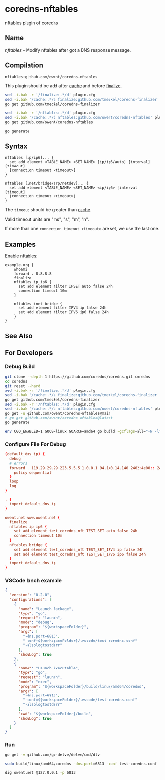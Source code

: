 # coredns-nftables

nftables plugin of coredns

## Name

*nftables* - Modify nftables after got a DNS response message.

## Compilation

```txt
nftables:github.com/owent/coredns-nftables
```

This plugin should be add after [cache][1] and before [finalize](https://coredns.io/explugins/finalize/).

```bash
sed -i.bak -r '/finalize:.*/d' plugin.cfg
sed -i.bak '/cache:.*/a finalize:github.com/tmeckel/coredns-finalizer' plugin.cfg
go get github.com/tmeckel/coredns-finalizer

sed -i.bak -r '/nftables:.*/d' plugin.cfg
sed -i.bak '/cache:.*/i nftables:github.com/owent/coredns-nftables' plugin.cfg
go get github.com/owent/coredns-nftables

go generate
```

## Syntax

```corefile
nftables [ip/ip6]... {
  set add element <TABLE_NAME> <SET_NAME> [ip/ip6/auto] [interval] [timeout]
  [connection timeout <timeout>]
}

nftables [inet/bridge/arp/netdev]... {
  set add element <TABLE_NAME> <SET_NAME> <ip/ip6> [interval] [timeout]
  [connection timeout <timeout>]
}
```

The `timeout` should be greater than [cache][1].

Valid timeout units are "ms", "s", "m", "h".

If more than one `connection timeout <timeout>` are set, we use the last one.

## Examples

Enable nftables:

```corefile
example.org {
    whoami
    forward . 8.8.8.8
    finalize
    nftables ip ip6 {
      set add element filter IPSET auto false 24h
      connection timeout 10m
    }

    nftables inet bridge {
      set add element filter IPV4 ip false 24h
      set add element filter IPV6 ip6 false 24h
    }
}
```

## See Also

## For Developers

### Debug Build

```bash
git clone --depth 1 https://github.com/coredns/coredns.git coredns
cd coredns
git reset --hard
sed -i.bak -r '/finalize:.*/d' plugin.cfg
sed -i.bak '/cache:.*/a finalize:github.com/tmeckel/coredns-finalizer' plugin.cfg
go get github.com/tmeckel/coredns-finalizer
sed -i.bak -r '/nftables:.*/d' plugin.cfg
sed -i.bak '/cache:.*/a nftables:github.com/owent/coredns-nftables' plugin.cfg
go get -u github.com/owent/coredns-nftables@main
# go get github.com/owent/coredns-nftables@latest
go generate

env CGO_ENABLED=1 GOOS=linux GOARCH=amd64 go build -gcflags=all="-N -l" -o build/linux/amd64/coredns
```

### Configure File For Debug

```conf
(default_dns_ip) {
  debug
  # errors
  forward . 119.29.29.29 223.5.5.5 1.0.0.1 94.140.14.140 2402:4e00:: 2400:3200::1 2400:3200:baba::1 2606:4700:4700::1001 2a10:50c0::1:ff {
    policy sequential
  }
  loop
  log
}

. {
  import default_dns_ip
}

owent.net www.owent.net {
  finalize
  nftables ip ip6 {
    set add element test_coredns_nft TEST_SET auto false 24h
    connection timeout 10m
  }
  nftables bridge {
    set add element test_coredns_nft TEST_SET_IPV4 ip false 24h
    set add element test_coredns_nft TEST_SET_IPV6 ip6 false 24h
  }
  import default_dns_ip
}
```

### VSCode lanch example

```json
{
  "version": "0.2.0",
  "configurations": [
    {
      "name": "Launch Package",
      "type": "go",
      "request": "launch",
      "mode": "debug",
      "program": "${workspaceFolder}",
      "args": [
        "-dns.port=6813",
        "-conf=${workspaceFolder}/.vscode/test-coredns.conf",
        "-alsologtostderr"
      ],
      "showLog": true
    },
    {
      "name": "Launch Executable",
      "type": "go",
      "request": "launch",
      "mode": "exec",
      "program": "${workspaceFolder}/build/linux/amd64/coredns",
      "args": [
        "-dns.port=6813",
        "-conf=${workspaceFolder}/.vscode/test-coredns.conf",
        "-alsologtostderr"
      ],
      "cwd": "${workspaceFolder}/build",
      "showLog": true
    }
  ]
}
```

### Run

```bash
go get -v github.com/go-delve/delve/cmd/dlv

sudo build/linux/amd64/coredns -dns.port=6813 -conf test-coredns.conf

dig owent.net @127.0.0.1 -p 6813
```

[1]: https://coredns.io/plugins/cache/
